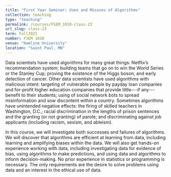 ```yaml
---
title: "First Year Seminar: Uses and Misuses of Algorithms"
collection: teaching
type: "teaching"
permalink: /courses/FSEM_1010-class-23
url_slug: class-23
term: Fall2021
number: FSEM 1010
venue: "Hamline University"
location: "Saint Paul, MN"
---
```


Data scientists have used algorithms for many great things: Netflix’s recommendation system; building teams that go on to win the World Series or the Stanley Cup; proving the existence of the Higgs boson; and early detection of cancer. Other data scientists have used algorithms with malicious intent: targeting of vulnerable people by payday loan companies and for-profit higher education companies that provide little---if any---benefit to their students; using of social network bots to spread misinformation and sow discontent within a country. Sometimes algorithms have unintended negative effects: the firing of skilled teachers in Washington, D.C.; racial discrimination in the lengths of prison sentences and the granting (or not granting) of parole; and discriminating against job applicants (including racism, sexism, and ableism).

In this course, we will investigate both successes and failures of algorithms. We will discover that algorithms are efficient at learning from data, including learning and amplifying biases within the data. We will also get hands-on experience working with data, including investigating data for evidence of bias, using algorithms to make predictions, and using data and algorithms to inform decision-making. No prior experience in statistics or programming is necessary. The only requirements are the desire to solve problems using data and an interest in the ethical use of data.
